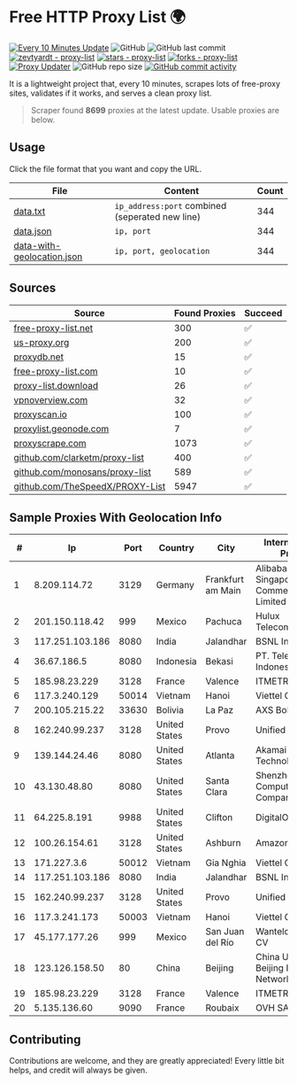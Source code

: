 
# Free HTTP Proxy List 🌍

[![Every 10 Minutes Update](https://github.com/mertguvencli/http-proxy-list/actions/workflows/main.yml/badge.svg?branch=main)](https://github.com/mertguvencli/http-proxy-list/actions/workflows/main.yml)
![GitHub](https://img.shields.io/github/license/mertguvencli/http-proxy-list)
![GitHub last commit](https://img.shields.io/github/last-commit/mertguvencli/http-proxy-list)
[![zevtyardt - proxy-list](https://img.shields.io/static/v1?label=zevtyardt&message=proxy-list&color=blue&logo=github)](https://github.com/zevtyardt/proxy-list "Go to GitHub repo")
[![stars - proxy-list](https://img.shields.io/github/stars/zevtyardt/proxy-list?style=social)](https://github.com/zevtyardt/proxy-list)
[![forks - proxy-list](https://img.shields.io/github/forks/zevtyardt/proxy-list?style=social)](https://github.com/zevtyardt/proxy-list)
[![Proxy Updater](https://github.com/zevtyardt/proxy-list/workflows/Proxy%20Updater/badge.svg)](https://github.com/zevtyardt/proxy-list/actions?query=workflow:"Proxy+Updater")
![GitHub repo size](https://img.shields.io/github/repo-size/zevtyardt/proxy-list)
[![GitHub commit activity](https://img.shields.io/github/commit-activity/m/zevtyardt/proxy-list?logo=commits)](https://github.com/zevtyardt/proxy-list/commits/main)

It is a lightweight project that, every 10 minutes, scrapes lots of free-proxy sites, validates if it works, and serves a clean proxy list.

> Scraper found **8699** proxies at the latest update. Usable proxies are below.

## Usage

Click the file format that you want and copy the URL.

|File|Content|Count|
|----|-------|-----|
|[data.txt](https://raw.githubusercontent.com/mertguvencli/http-proxy-list/main/proxy-list/data.txt)|`ip_address:port` combined (seperated new line)|344|
|[data.json](https://raw.githubusercontent.com/mertguvencli/http-proxy-list/main/proxy-list/data.json)|`ip, port`|344|
|[data-with-geolocation.json](https://raw.githubusercontent.com/mertguvencli/http-proxy-list/main/proxy-list/data-with-geolocation.json)|`ip, port, geolocation`|344|

## Sources

|Source|Found Proxies|Succeed|
|------|-------------|-------|
|[free-proxy-list.net](https://free-proxy-list.net)|300|✅|
|[us-proxy.org](https://www.us-proxy.org)|200|✅|
|[proxydb.net](http://proxydb.net)|15|✅|
|[free-proxy-list.com](https://free-proxy-list.com/?page=&port=&type%5B%5D=http&type%5B%5D=https&up_time=0&search=Search)|10|✅|
|[proxy-list.download](https://www.proxy-list.download/HTTP)|26|✅|
|[vpnoverview.com](https://vpnoverview.com/privacy/anonymous-browsing/free-proxy-servers)|32|✅|
|[proxyscan.io](https://www.proxyscan.io)|100|✅|
|[proxylist.geonode.com](https://proxylist.geonode.com/api/proxy-list?limit=300&page=1&sort_by=lastChecked&sort_type=desc&protocols=http,https)|7|✅|
|[proxyscrape.com](https://api.proxyscrape.com/v2/?request=displayproxies&protocol=http&timeout=10000&country=all&ssl=all&anonymity=all)|1073|✅|
|[github.com/clarketm/proxy-list](https://raw.githubusercontent.com/clarketm/proxy-list/master/proxy-list-raw.txt)|400|✅|
|[github.com/monosans/proxy-list](https://raw.githubusercontent.com/monosans/proxy-list/main/proxies/http.txt)|589|✅|
|[github.com/TheSpeedX/PROXY-List](https://raw.githubusercontent.com/TheSpeedX/PROXY-List/master/http.txt)|5947|✅|


## Sample Proxies With Geolocation Info

|#|Ip|Port|Country|City|Internet Service Provider|
|-|--|----|-------|----|-------------------------|
|1|8.209.114.72|3129|Germany|Frankfurt am Main|Alibaba.com Singapore E-Commerce Private Limited|
|2|201.150.118.42|999|Mexico|Pachuca|Hulux Telecomunicaciones|
|3|117.251.103.186|8080|India|Jalandhar|BSNL Internet|
|4|36.67.186.5|8080|Indonesia|Bekasi|PT. Telekomunikasi Indonesia|
|5|185.98.23.229|3128|France|Valence|ITMETRIX|
|6|117.3.240.129|50014|Vietnam|Hanoi|Viettel Corporation|
|7|200.105.215.22|33630|Bolivia|La Paz|AXS Bolivia S. A.|
|8|162.240.99.237|3128|United States|Provo|Unified Layer|
|9|139.144.24.46|8080|United States|Atlanta|Akamai Technologies, Inc.|
|10|43.130.48.80|8080|United States|Santa Clara|Shenzhen Tencent Computer Systems Company Limited|
|11|64.225.8.191|9988|United States|Clifton|DigitalOcean, LLC|
|12|100.26.154.61|3128|United States|Ashburn|Amazon.com, Inc.|
|13|171.227.3.6|50012|Vietnam|Gia Nghia|Viettel Corporation|
|14|117.251.103.186|8080|India|Jalandhar|BSNL Internet|
|15|162.240.99.237|3128|United States|Provo|Unified Layer|
|16|117.3.241.173|50003|Vietnam|Hanoi|Viettel Corporation|
|17|45.177.177.26|999|Mexico|San Juan del Río|Wantelco SAS de CV|
|18|123.126.158.50|80|China|Beijing|China Unicom Beijing Province Network|
|19|185.98.23.229|3128|France|Valence|ITMETRIX|
|20|5.135.136.60|9090|France|Roubaix|OVH SAS|



## Contributing

Contributions are welcome, and they are greatly appreciated! Every
little bit helps, and credit will always be given.

